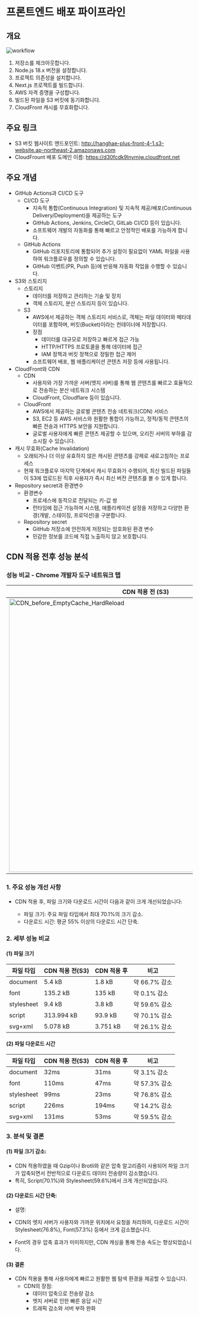 # 프론트엔드 배포 파이프라인

## 개요

![workflow](https://github.com/user-attachments/assets/3417e633-62d9-49c4-9f82-0974fe64b86e)

1. 저장소를 체크아웃합니다.
2. Node.js 18.x 버전을 설정합니다.
3. 프로젝트 의존성을 설치합니다.
4. Next.js 프로젝트를 빌드합니다.
5. AWS 자격 증명을 구성합니다.
6. 빌드된 파일을 S3 버킷에 동기화합니다.
7. CloudFront 캐시를 무효화합니다.

## 주요 링크

- S3 버킷 웹사이트 엔드포인트: http://hanghae-plus-front-4-1.s3-website.ap-northeast-2.amazonaws.com
- CloudFrount 배포 도메인 이름: https://d30fcdk9lnymjw.cloudfront.net

## 주요 개념

- GitHub Actions과 CI/CD 도구
  - CI/CD 도구
    - 지속적 통합(Continuous Integration) 및 지속적 제공/배포(Continuous Delivery/Deployment)을 제공하는 도구
    - GitHub Actions, Jenkins, CircleCI, GitLab CI/CD 등이 있습니다.
    - 소프트웨어 개발의 자동화를 통해 빠르고 안정적인 배포를 가능하게 합니다.
  - GitHub Actions
    - GitHub 리포지토리에 통합되어 추가 설정이 필요없이 YAML 파일을 사용하여 워크플로우를 정의할 수 있습니다.
    - GitHub 이벤트(PR, Push 등)에 반응해 자동화 작업을 수행할 수 있습니다.
- S3와 스토리지
  - 스토리지
    - 데이터를 저장하고 관리하는 기술 및 장치
    - 객체 스토리지, 분산 스토리지 등이 있습니다.
  - S3
    - AWS에서 제공하는 객체 스토리지 서비스로, 객체는 파일 데이터와 메타데이터를 포함하며, 버킷(Bucket)이라는 컨테이너에 저장합니다.
    - 장점
      - 데이터를 대규모로 저장하고 빠르게 접근 가능
      - HTTP/HTTPS 프로토콜을 통해 데이터에 접근
      - IAM 정책과 버킷 정책으로 정밀한 접근 제어
    - 소프트웨어 배포, 웹 애플리케이션 콘텐츠 저장 등에 사용됩니다.
- CloudFront와 CDN
  - CDN
    - 사용자와 가장 가까운 서버(엣지 서버)를 통해 웹 콘텐츠를 빠르고 효율적으로 전송하는 분산 네트워크 시스템
    - CloudFront, Cloudflare 등이 있습니다.
  - CloudFront
    - AWS에서 제공하는 글로벌 콘텐츠 전송 네트워크(CDN) 서비스
    - S3, EC2 등 AWS 서비스와 원활한 통합이 가능하고, 정적/동적 콘텐츠의 빠른 전송과 HTTPS 보안을 지원합니다.
    - 글로벌 사용자에게 빠른 콘텐츠 제공할 수 있으며, 오리진 서버의 부하를 감소시킬 수 있습니다.
- 캐시 무효화(Cache Invalidation)
  - 오래되거나 더 이상 유효하지 않은 캐시된 콘텐츠를 강제로 새로고침하는 프로세스
  - 현재 워크플로우 마지막 단계에서 캐시 무효화가 수행되어, 최신 빌드된 파일들이 S3에 업로드된 직후 사용자가 즉시 최신 버전 콘텐츠를 볼 수 있게 합니다.
- Repository secret과 환경변수
  - 환경변수
    - 프로세스에 동적으로 전달되는 키-값 쌍
    - 런타임에 접근 가능하며 시스템, 애플리케이션 설정을 저장하고 다양한 환경(개발, 스테이징, 프로덕션)을 구분합니다.
  - Repository secret
    - GitHub 저장소에 안전하게 저장되는 암호화된 환경 변수
    - 민감한 정보를 코드에 직접 노출하지 않고 보호합니다.

## CDN 적용 전후 성능 분석

### 성능 비교 - Chrome 개발자 도구 네트워크 탭

| CDN 적용 전 (S3)                                                                                                                               | CDN 적용 후                                                                                                                                    |
| ---------------------------------------------------------------------------------------------------------------------------------------------- | ---------------------------------------------------------------------------------------------------------------------------------------------- |
| <img width="737" alt="CDN_before_EmptyCache_HardReload" src="https://github.com/user-attachments/assets/43065d00-a930-4720-90be-550f76249bd2"> | <img width="737" alt="CDN_after_EmptyCache_Hard_Reload" src="https://github.com/user-attachments/assets/61b42efb-99e4-4713-872b-e1afda553e50"> |

### 1. 주요 성능 개선 사항

- CDN 적용 후, 파일 크기와 다운로드 시간이 다음과 같이 크게 개선되었습니다:

  - 파일 크기: 주요 파일 타입에서 최대 70.1%의 크기 감소.
  - 다운로드 시간: 평균 55% 이상의 다운로드 시간 단축.

### 2. 세부 성능 비교

#### (1) 파일 크기

| 파일 타입  | CDN 적용 전(S3) | CDN 적용 후 | 비고          |
| ---------- | --------------- | ----------- | ------------- |
| document   | 5.4 kB          | 1.8 kB      | 약 66.7% 감소 |
| font       | 135.2 kB        | 135 kB      | 약 0.1% 감소  |
| stylesheet | 9.4 kB          | 3.8 kB      | 약 59.6% 감소 |
| script     | 313.994 kB      | 93.9 kB     | 약 70.1% 감소 |
| svg+xml    | 5.078 kB        | 3.751 kB    | 약 26.1% 감소 |

#### (2) 파일 다운로드 시간

| 파일 타입  | CDN 적용 전(S3) | CDN 적용 후 | 비고          |
| ---------- | --------------- | ----------- | ------------- |
| document   | 32ms            | 31ms        | 약 3.1% 감소  |
| font       | 110ms           | 47ms        | 약 57.3% 감소 |
| stylesheet | 99ms            | 23ms        | 약 76.8% 감소 |
| script     | 226ms           | 194ms       | 약 14.2% 감소 |
| svg+xml    | 131ms           | 53ms        | 약 59.5% 감소 |

### 3. 분석 및 결론

#### (1) 파일 크기 감소:

- CDN 적용하였을 때 Gzip이나 Brotli와 같은 압축 알고리즘이 사용되어 파일 크기가 압축되면서 전반적으로 다운로드 데이터 전송량이 감소했습니다.
- 특히, Script(70.1%)와 Stylesheet(59.6%)에서 크게 개선되었습니다.

#### (2) 다운로드 시간 단축:

- 설명:

- CDN의 엣지 서버가 사용자와 가까운 위치에서 요청을 처리하여, 다운로드 시간이 Stylesheet(76.8%), Font(57.3%) 등에서 크게 감소했습니다.

- Font의 경우 압축 효과가 미미하지만, CDN 캐싱을 통해 전송 속도는 향상되었습니다.

#### (3) 결론

- CDN 적용을 통해 사용자에게 빠르고 원활한 웹 탐색 환경을 제공할 수 있습니다.
  - CDN의 장점:
    - 데이터 압축으로 전송량 감소
    - 엣지 서버로 인한 빠른 응답 시간
    - 트래픽 감소와 서버 부하 완화
